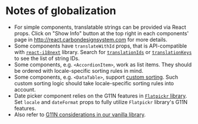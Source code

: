 # Notes of globalization

- For simple components, translatable strings can be provided via React props. Click on "Show Info" button at the top right in each components' page in http://react.carbondesignsystem.com for more details.
- Some components have `translateWithId` props, that is API-compatible with [`react-i18next`](https://github.com/i18next/react-i18next) library. Search for [`translationIds`](https://github.com/IBM/carbon-components-react/search?q=translationIds&unscoped_q=translationIds) or [`translationKeys`](https://github.com/IBM/carbon-components-react/search?q=translationKeys&unscoped_q=translationKeys) to see the list of string IDs.
- Some components, e.g. `<AccordionItem>`, work as list items. They should be ordered with locale-specific sorting rules in mind.
- Some components, e.g. `<DataTable>`, support [custom sorting](../src/components/DataTable/README.md#custom-sorting). Such custom sorting logic should take locale-specific sorting rules into account.
- Date picker component relies on the G11N features in [`Flatpickr` library](https://chmln.github.io/flatpickr/). Set `locale` and `dateFormat` props to fully utilize `Flatpickr` library's G11N features.
- Also refer to [G11N considerations in our vanilla library](https://github.com/IBM/carbon-components/tree/master/docs/g11n.md).
